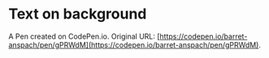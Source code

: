 # Text on background

A Pen created on CodePen.io. Original URL: [https://codepen.io/barret-anspach/pen/gPRWdM](https://codepen.io/barret-anspach/pen/gPRWdM).

